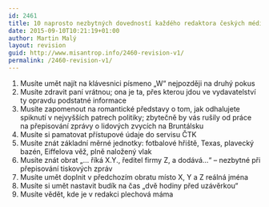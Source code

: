 ```yaml
---
id: 2461
title: 10 naprosto nezbytných dovedností každého redaktora českých médií
date: 2015-09-10T10:21:19+01:00
author: Martin Malý
layout: revision
guid: http://www.misantrop.info/2460-revision-v1/
permalink: /2460-revision-v1/
---
```

  1. Musíte umět najít na klávesnici písmeno &#8222;W&#8220; nejpozději na druhý pokus
  2. Musíte zdravit paní vrátnou; ona je ta, přes kterou jdou ve vydavatelství ty opravdu podstatné informace
  3. Musíte zapomenout na romantické představy o tom, jak odhalujete spiknutí v nejvyšších patrech politiky; zbytečně by vás rušily od práce na přepisování zprávy o lidových zvycích na Bruntálsku
  4. Musíte si pamatovat přístupové údaje do servisu ČTK
  5. Musíte znát základní měrné jednotky: fotbalové hřiště, Texas, plavecký bazén, Eiffelova věž, plně naložený vlak
  6. Musíte znát obrat &#8222;&#8230; říká X.Y., ředitel firmy Z, a dodává&#8230;&#8220; &#8211; nezbytné při přepisování tiskových zpráv
  7. Musíte umět doplnit v předchozím obratu místo X, Y a Z reálná jména
  8. Musíte si umět nastavit budík na čas &#8222;dvě hodiny před uzávěrkou&#8220;
  9. Musíte vědět, kde je v redakci plechová máma
